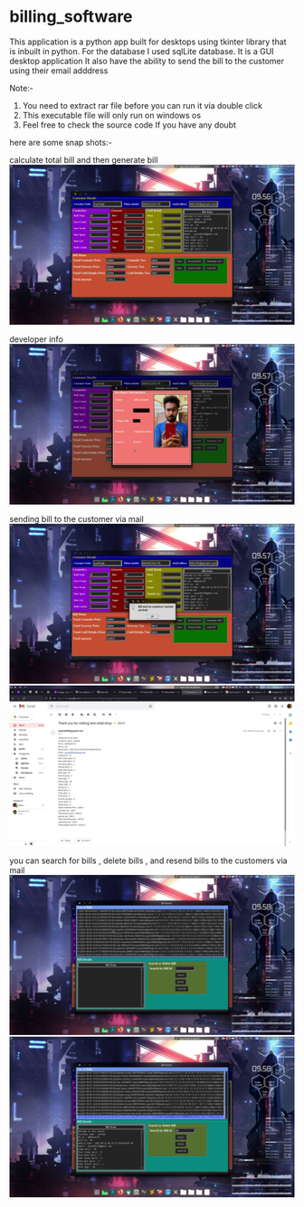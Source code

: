 # billing_software
This application is a python app built for desktops using tkinter library that is inbuilt in python. 
For the database I used sqlLite database. It is a GUI desktop application 
It also have the ability to send the bill to the customer using their email adddress

Note:-
1. You need to extract rar file before you can run it via double click
2. This executable file will only run on windows os
3. Feel free to check the source code If you have any doubt

here are some snap shots:-

calculate total bill and then generate bill
![](1.png) 

developer info
![](2.png) 

sending bill to the customer via mail 
![](3.png) 
![](4.png) 

you can search for bills , delete bills , and resend bills to the customers via mail
![](5.png) 
![](6.png) 
